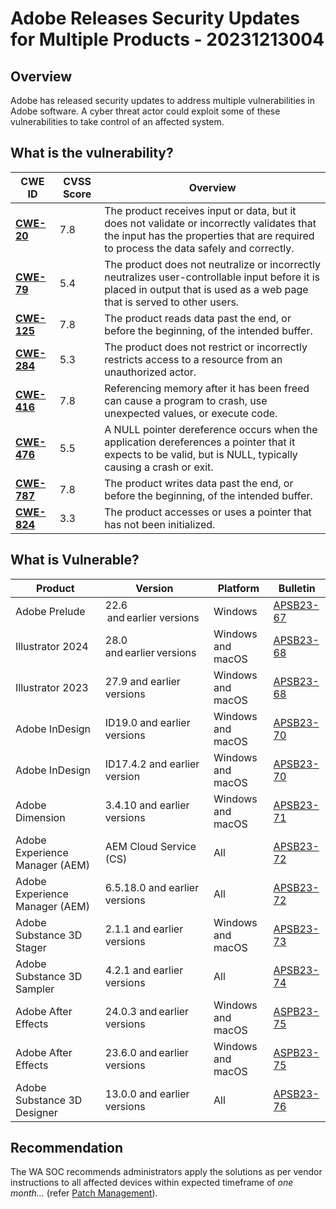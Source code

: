 # Adobe Releases Security Updates for Multiple Products - 20231213004

## Overview

Adobe has released security updates to address multiple vulnerabilities in Adobe software. A cyber threat actor could exploit some of these vulnerabilities to take control of an affected system.

## What is the vulnerability?

| CWE ID                                                         | CVSS Score | Overview                                                                                                                                                                            |
| -------------------------------------------------------------- | ---------- | ----------------------------------------------------------------------------------------------------------------------------------------------------------------------------------- |
| [**CWE-20**](https://cwe.mitre.org/data/definitions/20.html)   | 7.8        | The product receives input or data, but it does not validate or incorrectly validates that the input has the properties that are required to process the data safely and correctly. |
| [**CWE-79**](https://cwe.mitre.org/data/definitions/79.html)   | 5.4        | The product does not neutralize or incorrectly neutralizes user-controllable input before it is placed in output that is used as a web page that is served to other users.          |
| [**CWE-125**](https://cwe.mitre.org/data/definitions/125.html) | 7.8        | The product reads data past the end, or before the beginning, of the intended buffer.                                                                                               |
| [**CWE-284**](https://cwe.mitre.org/data/definitions/284.html) | 5.3        | The product does not restrict or incorrectly restricts access to a resource from an unauthorized actor.                                                                             |
| [**CWE-416**](https://cwe.mitre.org/data/definitions/416.html) | 7.8        | Referencing memory after it has been freed can cause a program to crash, use unexpected values, or execute code.                                                                    |
| [**CWE-476**](https://cwe.mitre.org/data/definitions/476.html) | 5.5        | A NULL pointer dereference occurs when the application dereferences a pointer that it expects to be valid, but is NULL, typically causing a crash or exit.                          |
| [**CWE-787**](https://cwe.mitre.org/data/definitions/787.html) | 7.8        | The product writes data past the end, or before the beginning, of the intended buffer.                                                                                              |
| [**CWE-824**](https://cwe.mitre.org/data/definitions/824.html) | 3.3        | The product accesses or uses a pointer that has not been initialized.                                                                                                               |

## What is Vulnerable?

| Product                        | Version                       | Platform          | Bulletin                                                                                   |
| ------------------------------ | ----------------------------- | ----------------- | ------------------------------------------------------------------------------------------ |
| Adobe Prelude                  | 22.6  and earlier versions    | Windows           | [APSB23-67](https://helpx.adobe.com/security/products/prelude/apsb23-67.html)              |
| Illustrator 2024               | 28.0 and earlier versions     | Windows and macOS | [APSB23-68](https://helpx.adobe.com/security/products/illustrator/apsb23-68.html)          |
| Illustrator 2023               | 27.9 and earlier versions     | Windows and macOS | [APSB23-68](https://helpx.adobe.com/security/products/illustrator/apsb23-68.html)          |
| Adobe InDesign                 | ID19.0 and earlier versions   | Windows and macOS | [APSB23-70](https://helpx.adobe.com/security/products/indesign/apsb23-70.html)             |
| Adobe InDesign                 | ID17.4.2 and earlier version  | Windows and macOS | [APSB23-70](https://helpx.adobe.com/security/products/indesign/apsb23-70.html)             |
| Adobe Dimension                | 3.4.10 and earlier versions   | Windows and macOS | [APSB23-71](https://helpx.adobe.com/security/products/dimension/apsb23-71.html)            |
| Adobe Experience Manager (AEM) | AEM Cloud Service (CS)        | All               | [APSB23-72](https://helpx.adobe.com/security/products/experience-manager/apsb23-72.html)   |
| Adobe Experience Manager (AEM) | 6.5.18.0 and earlier versions | All               | [APSB23-72](https://helpx.adobe.com/security/products/experience-manager/apsb23-72.html)   |
| Adobe Substance 3D Stager      | 2.1.1 and earlier versions    | Windows and macOS | [APSB23-73](https://helpx.adobe.com/security/products/substance3d_stager/apsb23-73.html)   |
| Adobe Substance 3D Sampler     | 4.2.1 and earlier versions    | All               | [APSB23-74](https://helpx.adobe.com/security/products/substance3d-sampler/apsb23-74.html)  |
| Adobe After Effects            | 24.0.3 and earlier versions   | Windows and macOS | [ASPB23-75](https://helpx.adobe.com/security/products/after_effects/apsb23-75.html)        |
| Adobe After Effects            | 23.6.0 and earlier versions   | Windows and macOS | [ASPB23-75](https://helpx.adobe.com/security/products/after_effects/apsb23-75.html)        |
| Adobe Substance 3D Designer    | 13.0.0 and earlier versions   | All               | [APSB23-76](https://helpx.adobe.com/security/products/substance3d_designer/apsb23-76.html) |

## Recommendation

The WA SOC recommends administrators apply the solutions as per vendor instructions to all affected devices within expected timeframe of *one month...* (refer [Patch Management](../guidelines/patch-management.md)).

